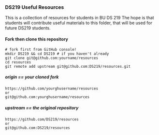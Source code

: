 ### DS219 Useful Resources

This is a collection of resources for students in BU DS 219
The hope is that students will contribute useful materials to this folder,
that will be used for future DS219 students.

#### Fork then clone this repository

```shell
# fork first from GitHub console!
mkdir DS219 && cd DS219 # if you haven't already
git clone git@github.com:yourname/resources
cd resources
git remote add upstream git@github.com:DS219/resources.git
```

##### origin == your cloned fork

```
https://github.com/yourghusername/resources
or
git@github.com:yourghusername/resources
```

##### upstream == the original repository

```
https://github.com/DS219/resources
or
git@github.com:DS219/resources
```
